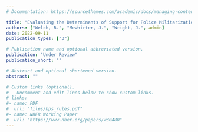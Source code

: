 ```yaml
---
# Documentation: https://sourcethemes.com/academic/docs/managing-content/

title: "Evaluating the Determinants of Support for Police Militarization among Officers"
authors: ["Welch, R.", "Mewhirter, J.", "Wright, J.", admin]
date: 2022-09-11
publication_types: ["3"]

# Publication name and optional abbreviated version.
publication: "Under Review"
publication_short: ""

# Abstract and optional shortened version.
abstract: ""

# Custom links (optional).
#   Uncomment and edit lines below to show custom links.
# links:
#- name: PDF
#  url: "files/bps_rules.pdf"
#- name: NBER Working Paper
#  url: "https://www.nber.org/papers/w30480"
---
```

